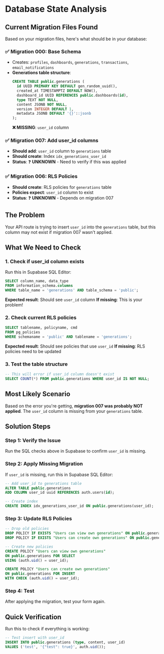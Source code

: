 # Database State Analysis

## Current Migration Files Found
Based on your migration files, here's what should be in your database:

### ✅ **Migration 000**: Base Schema
- Creates: `profiles`, `dashboards`, `generations`, `transactions`, `email_notifications`
- **Generations table structure**:
  ```sql
  CREATE TABLE public.generations (
    id UUID PRIMARY KEY DEFAULT gen_random_uuid(),
    created_at TIMESTAMPTZ DEFAULT NOW(),
    dashboard_id UUID REFERENCES public.dashboards(id),
    type TEXT NOT NULL,
    content JSONB NOT NULL,
    version INTEGER DEFAULT 1,
    metadata JSONB DEFAULT '{}'::jsonb
  );
  ```
  **❌ MISSING**: `user_id` column

### ✅ **Migration 007**: Add user_id columns
- **Should add**: `user_id` column to `generations` table
- **Should create**: Index `idx_generations_user_id`
- **Status**: ❓ **UNKNOWN** - Need to verify if this was applied

### ✅ **Migration 006**: RLS Policies  
- **Should create**: RLS policies for `generations` table
- **Policies expect**: `user_id` column to exist
- **Status**: ❓ **UNKNOWN** - Depends on migration 007

## **The Problem**
Your API route is trying to insert `user_id` into the `generations` table, but this column may not exist if migration 007 wasn't applied.

## **What We Need to Check**

### 1. **Check if user_id column exists**
Run this in Supabase SQL Editor:
```sql
SELECT column_name, data_type 
FROM information_schema.columns 
WHERE table_name = 'generations' AND table_schema = 'public';
```

**Expected result**: Should see `user_id` column
**If missing**: This is your problem!

### 2. **Check current RLS policies**
```sql
SELECT tablename, policyname, cmd 
FROM pg_policies 
WHERE schemaname = 'public' AND tablename = 'generations';
```

**Expected result**: Should see policies that use `user_id`
**If missing**: RLS policies need to be updated

### 3. **Test the table structure**
```sql
-- This will error if user_id column doesn't exist
SELECT COUNT(*) FROM public.generations WHERE user_id IS NOT NULL;
```

## **Most Likely Scenario**
Based on the error you're getting, **migration 007 was probably NOT applied**. The `user_id` column is missing from your `generations` table.

## **Solution Steps**

### **Step 1: Verify the Issue**
Run the SQL checks above in Supabase to confirm `user_id` is missing.

### **Step 2: Apply Missing Migration**
If `user_id` is missing, run this in Supabase SQL Editor:
```sql
-- Add user_id to generations table  
ALTER TABLE public.generations
ADD COLUMN user_id uuid REFERENCES auth.users(id);

-- Create index
CREATE INDEX idx_generations_user_id ON public.generations(user_id);
```

### **Step 3: Update RLS Policies**
```sql
-- Drop old policies
DROP POLICY IF EXISTS "Users can view own generations" ON public.generations;
DROP POLICY IF EXISTS "Users can create own generations" ON public.generations;

-- Create new policies
CREATE POLICY "Users can view own generations" 
ON public.generations FOR SELECT 
USING (auth.uid() = user_id);

CREATE POLICY "Users can create own generations" 
ON public.generations FOR INSERT 
WITH CHECK (auth.uid() = user_id);
```

### **Step 4: Test**
After applying the migration, test your form again.

## **Quick Verification**
Run this to check if everything is working:
```sql
-- Test insert with user_id
INSERT INTO public.generations (type, content, user_id) 
VALUES ('test', '{"test": true}', auth.uid());
```
